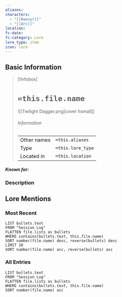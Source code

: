 ```yaml
---
aliases: 
characters:
  - "[[Kwonyr]]"
  - "[[Arc]]"
location: 
fc-date: 
fc-category: Lore
lore_type: item
icon: lore
---
```

## Basic Information
> [!infobox]
> # `=this.file.name`
> ![[Twilight Dagger.png|cover hsmall]]
> ###### Information
> |   |  |
> | ---- | ---- |
> | Other names | `=this.aliases`|
> | Type|`=this.lore_type`|
> | Located in | `=this.location`|
##### Known for:
### Description
## Lore Mentions
### Most Recent
```dataview
LIST bullets.text
FROM "Session Log"
FLATTEN file.lists as bullets
WHERE contains(bullets.text, this.file.name)
SORT number(file.name) desc, reverse(bullets) desc
LIMIT 10
SORT number(file.name) asc, reverse(bullets) asc
```
### All Entries
```dataview
LIST bullets.text
FROM "Session Log"
FLATTEN file.lists as bullets
WHERE contains(bullets.text, this.file.name)
SORT number(file.name) asc
```